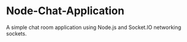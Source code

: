 # Node-Chat-Application
A simple chat room application using Node.js and Socket.IO networking sockets.
